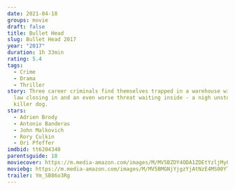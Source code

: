```yaml
---
date: 2021-04-18
groups: movie
draft: false
title: Bullet Head
slug: Bullet Head 2017
year: "2017"
duration: 1h 33min
rating: 5.4
tags:
  - Crime
  - Drama
  - Thriller
story: Three career criminals find themselves trapped in a warehouse with the
  law closing in and an even worse threat waiting inside - a nigh unstoppable
  killer dog.
stars:
  - Adrien Brody
  - Antonio Banderas
  - John Malkovich
  - Rory Culkin
  - Ori Pfeffer
imdbid: tt6204340
parentsguide: 18
moviecover: https://m.media-amazon.com/images/M/MV5BZDY4ODA1ZDEtYzljMy00Y2YzLTg1MDMtZjUyYmFkMWM2ZjdkXkEyXkFqcGdeQXVyNDA4OTExNDU@._V1_FMjpg_UX509_.jpg
moviebg: https://m.media-amazon.com/images/M/MV5BMGNjYjgzYjAtNzE4MS00YTY4LWFiNWYtNDM5ODc5ZWE3NjQ4XkEyXkFqcGdeQXVyNjE2MzI5ODM@._V1_FMjpg_UX1280_.jpg
trailer: Ym_SB86o3Rg
---
```

